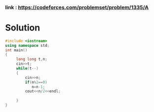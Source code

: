 ### link : https://codeforces.com/problemset/problem/1335/A
# Solution 

```C++
#include <iostream>
using namespace std;
int main()
{
     long long t,n;
     cin>>t;
     while(t--)
     {
         cin>>n;
         if(n%2==0) 
            n=n-1;
         cout<<n/2<<endl;
         
     }
}

```
